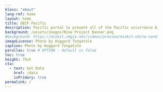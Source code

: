 ```yaml
---
klass: "about"
lang-ref: home
layout: home
title: GBIF Pacific
description: Pacific portal to present all of the Pacific occurrence biodiversity data available on GBIF.
background: /assets/images/Niue Project Banner.png
#background: https://mixkit.imgix.net/videos/preview/mixkit-white-sand-beach-and-palm-trees-1564-0.jpg?w=1200&h=630&fit=crop
imageLicense: Photo by Huggard Tongatule
caption: Photo by Huggard Tongatule
parallax: true # OPTION - default is false
toc: true
height: 75vh
cta:
  - text: Get Data
    href: /data
    isPrimary: true
permalink: /
---
```

